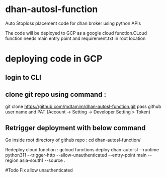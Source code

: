 # dhan-autosl-function
Auto Stoploss placement code for dhan broker using python APIs

The code will be deployed to GCP as a  google cloud function.CLoud function needs main entry point and requirement.txt in root location

# deploying code in GCP

## login to CLI 

## clone git repo using command :
   git clone https://github.com/mdtamim/dhan-autosl-function.git
   pass github user name and PAT (Account -> Setting -> Developer Setting > Token)

## Retrigger deployment with below command
   Go inside root directory of github repo :
   cd dhan-autosl-function/

   Redeploy cloud function :
   gcloud functions deploy dhan-auto-sl     --runtime python311     --trigger-http     --allow-unauthenticated     --entry-point main     --region asia-south1     --source .


#Todo
Fix allow unauthenticated 
